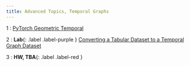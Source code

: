 ```yaml
---
title: Advanced Topics, Temporal Graphs
---
```


1
: [PyTorch Geometric Temporal ](https://pytorch-geometric-temporal.readthedocs.io/en/latest/index.html)

2
: **Lab**{: .label .label-purple }  [Converting a Tabular Dataset to a Temporal Graph Dataset](https://vid.puffyan.us/watch?v=AQU3akndun4)

3
: **HW, TBA**{: .label .label-red }
